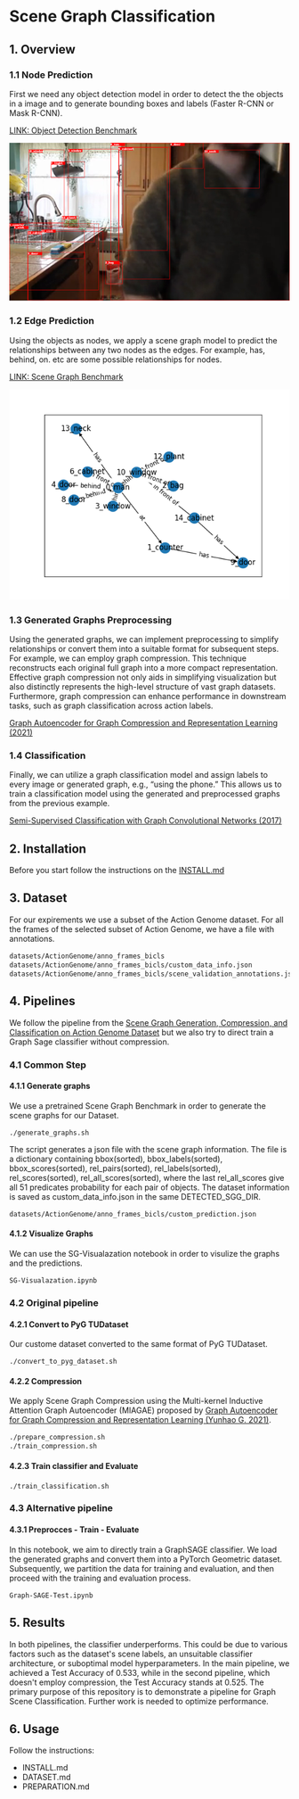 # Scene Graph Classification


## 1. Overview

### 1.1 Node Prediction

First we need any object detection model in order to detect the the objects in a image and to generate bounding boxes and labels (Faster R-CNN or Mask R-CNN). 

[LINK: Object Detection Benchmark ](https://github.com/facebookresearch/maskrcnn-benchmark)

![](./images/TMYHM_000829.png)


### 1.2 Edge Prediction

 Using the objects as nodes, we apply a scene graph model to predict the relationships between any two nodes as the edges. For example, has, behind, on. etc are some possible relationships for nodes.

[LINK: Scene Graph Benchmark ](https://github.com/KaihuaTang/Scene-Graph-Benchmark.pytorch)

 ![](./images/TMYHM_000829_graph.png)


 ### 1.3 Generated Graphs Preprocessing

Using the generated graphs, we can implement preprocessing to simplify relationships or convert them into a suitable format for subsequent steps. For example, we can employ graph compression. This technique reconstructs each original full graph into a more compact representation. Effective graph compression not only aids in simplifying visualization but also distinctly represents the high-level structure of vast graph datasets. Furthermore, graph compression can enhance performance in downstream tasks, such as graph classification across action labels.

 [Graph Autoencoder for Graph Compression and Representation Learning (2021)](https://openreview.net/forum?id=Bo2LZfaVHNi)


 ### 1.4 Classification

Finally, we can utilize a graph classification model and assign labels to every image or generated graph, e.g., “using the phone.” This allows us to train a classification model using the generated and preprocessed graphs from the previous example.

[Semi-Supervised Classification with Graph Convolutional Networks (2017)](https://arxiv.org/abs/1609.02907)

## 2. Installation

Before you start follow the instructions on the [INSTALL.md](./INSTALL.md)


## 3. Dataset

For our expirements we use a subset of the Action Genome dataset. For all the frames of the selected subset of Action Genome, we have a file with annotations. 

``` 
datasets/ActionGenome/anno_frames_bicls  
datasets/ActionGenome/anno_frames_bicls/custom_data_info.json
datasets/ActionGenome/anno_frames_bicls/scene_validation_annotations.json
```

## 4. Pipelines

We follow the pipeline from the [Scene Graph Generation, Compression, and Classification on Action Genome Dataset](https://medium.com/stanford-cs224w/scene-graph-generation-compression-and-classification-on-action-genome-dataset-9f692a1d5394) but we also try to direct train a Graph Sage classifier without compression. 



### 4.1 Common Step

#### 4.1.1 Generate graphs
We use a pretrained Scene Graph Benchmark in order to generate the scene graphs for our Dataset.
```
./generate_graphs.sh
```
The script generates a json file with the scene graph information. The file is a dictionary containing bbox(sorted), bbox_labels(sorted), bbox_scores(sorted), rel_pairs(sorted), rel_labels(sorted), rel_scores(sorted), rel_all_scores(sorted), where the last rel_all_scores give all 51 predicates probability for each pair of objects.
The dataset information is saved as custom_data_info.json in the same DETECTED_SGG_DIR.
```
datasets/ActionGenome/anno_frames_bicls/custom_prediction.json
```
#### 4.1.2 Visualize Graphs

We can use the SG-Visualazation notebook in order to visulize the graphs and the predictions.

```
SG-Visualazation.ipynb
```


### 4.2 Original pipeline

#### 4.2.1 Convert to PyG TUDataset
Our custome dataset converted to the same format of PyG TUDataset.

```
./convert_to_pyg_dataset.sh
```
#### 4.2.2 Compression
We apply Scene Graph Compression using the Multi-kernel Inductive Attention Graph Autoencoder (MIAGAE) proposed by [Graph Autoencoder for Graph Compression and Representation Learning (Yunhao G. 2021)](https://openreview.net/pdf?id=Bo2LZfaVHNi).

```
./prepare_compression.sh
./train_compression.sh
```

#### 4.2.3 Train classifier and Evaluate
```
./train_classification.sh
```

### 4.3 Alternative pipeline

#### 4.3.1 Preprocces - Train - Evaluate
In this notebook, we aim to directly train a GraphSAGE classifier. We load the generated graphs and convert them into a PyTorch Geometric dataset. Subsequently, we partition the data for training and evaluation, and then proceed with the training and evaluation process. 
```
Graph-SAGE-Test.ipynb
```

## 5. Results 

In both pipelines, the classifier underperforms. This could be due to various factors such as the dataset's scene labels, an unsuitable classifier architecture, or suboptimal model hyperparameters. In the main pipeline, we achieved a Test Accuracy of 0.533, while in the second pipeline, which doesn't employ compression, the Test Accuracy stands at 0.525. The primary purpose of this repository is to demonstrate a pipeline for Graph Scene Classification. Further work is needed to optimize performance.

## 6. Usage
Follow the instructions:

 * INSTALL.md
 * DATASET.md
 * PREPARATION.md

